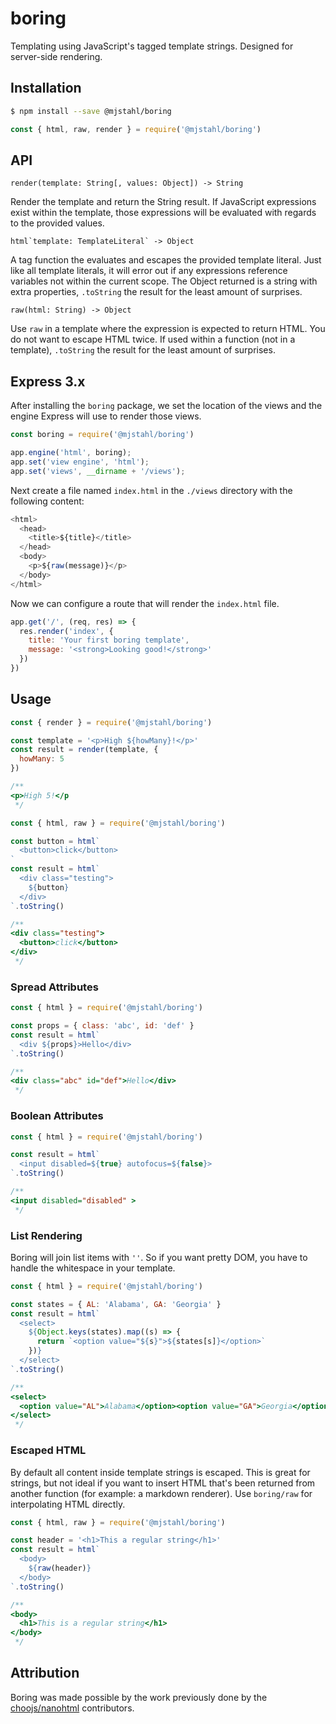 # boring
Templating using JavaScript's tagged template strings. Designed for server-side
rendering.

## Installation
```sh
$ npm install --save @mjstahl/boring
```

```js
const { html, raw, render } = require('@mjstahl/boring')
```

## API

`render(template: String[, values: Object]) -> String`

Render the template and return the String result. If JavaScript expressions
exist within the template, those expressions will be evaluated with regards to
the provided values.

```html`template: TemplateLiteral` -> Object```

A tag function the evaluates and escapes the provided template literal. Just
like all template literals, it will error out if any expressions reference
variables not within the current scope. The Object returned is a string with
extra properties, `.toString` the result for the least amount of surprises.

`raw(html: String) -> Object`

Use `raw` in a template where the expression is expected to return HTML. You
do not want to escape HTML twice. If used within a function (not in a template),
`.toString` the result for the least amount of surprises.

## Express 3.x
After installing the `boring` package, we set the location of the views and
the engine Express will use to render those views.

```js
const boring = require('@mjstahl/boring')

app.engine('html', boring);
app.set('view engine', 'html');
app.set('views', __dirname + '/views');
```

Next create a file named `index.html` in the `./views` directory with the
following content:

```js
<html>
  <head>
    <title>${title}</title>
  </head>
  <body>
    <p>${raw(message)}</p>
  </body>
</html>
```

Now we can configure a route that will render the `index.html` file.

```js
app.get('/', (req, res) => {
  res.render('index', {
    title: 'Your first boring template',
    message: '<strong>Looking good!</strong>'
  })
})
```

## Usage

```js
const { render } = require('@mjstahl/boring')

const template = '<p>High ${howMany}!</p>'
const result = render(template, {
  howMany: 5
})

/**
<p>High 5!</p
 */
```

```js
const { html, raw } = require('@mjstahl/boring')

const button = html`
  <button>click</button>
`
const result = html`
  <div class="testing">
    ${button}
  </div>
`.toString()

/**
<div class="testing">
  <button>click</button>
</div>
 */
```

### Spread Attributes
```js
const { html } = require('@mjstahl/boring')

const props = { class: 'abc', id: 'def' }
const result = html`
  <div ${props}>Hello</div>
`.toString()

/**
<div class="abc" id="def">Hello</div>
 */
```

### Boolean Attributes
```js
const { html } = require('@mjstahl/boring')

const result = html`
  <input disabled=${true} autofocus=${false}>
`.toString()

/**
<input disabled="disabled" >
 */
```

### List Rendering
Boring will join list items with `''`. So if you want pretty DOM, you have to
handle the whitespace in your template.

```js
const { html } = require('@mjstahl/boring')

const states = { AL: 'Alabama', GA: 'Georgia' }
const result = html`
  <select>
    ${Object.keys(states).map((s) => {
      return `<option value="${s}">${states[s]}</option>`
    })}
  </select>
`.toString()

/**
<select>
  <option value="AL">Alabama</option><option value="GA">Georgia</option>
</select>
 */
```

### Escaped HTML
By default all content inside template strings is escaped. This is great for
strings, but not ideal if you want to insert HTML that's been returned from
another function (for example: a markdown renderer). Use `boring/raw` for
interpolating HTML directly.

```js
const { html, raw } = require('@mjstahl/boring')

const header = '<h1>This a regular string</h1>'
const result = html`
  <body>
    ${raw(header)}
  </body>
`.toString()

/**
<body>
  <h1>This is a regular string</h1>
</body>
 */
```

## Attribution

Boring was made possible by the work previously done by the [choojs/nanohtml](https://github.com/choojs/nanohtml) contributors.